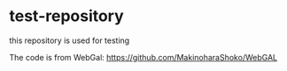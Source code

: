 # test-repository
this repository is used for testing

The code is from WebGal: https://github.com/MakinoharaShoko/WebGAL
